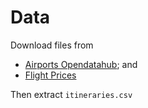 # Data

Download files from
- [Airports Opendatahub](https://www.kaggle.com/datasets/pablodroca/airports-opendatahub?resource=download); and
- [Flight Prices](https://www.kaggle.com/datasets/dilwong/flightprices?resource=download)

Then extract `itineraries.csv`
